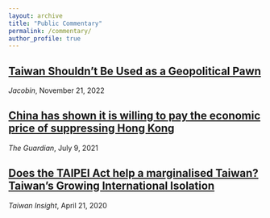 ```yaml
---
layout: archive
title: "Public Commentary"
permalink: /commentary/
author_profile: true
---
```


## [Taiwan Shouldn’t Be Used as a Geopolitical Pawn](https://jacobin.com/2022/11/taiwan-geopolitical-pawn-china-us-international-relations-cold-war-history)

*Jacobin*, November 21, 2022

## [China has shown it is willing to pay the economic price of suppressing Hong Kong](https://www.theguardian.com/commentisfree/2020/jul/09/china-economic-hong-kong-financial-beijing)

*The Guardian*, July 9, 2021

## [Does the TAIPEI Act help a marginalised Taiwan? Taiwan’s Growing International Isolation](https://taiwaninsight.org/2020/04/21/does-the-taipei-act-help-a-marginalised-taiwan-taiwans-growing-international-isolation/)

*Taiwan Insight*, April 21, 2020